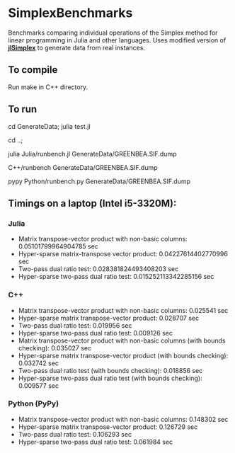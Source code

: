 SimplexBenchmarks
=================
Benchmarks comparing individual operations of the Simplex method for linear programming in Julia and other languages. Uses modified version of **[jlSimplex]** to generate data from real instances.

[jlSimplex]: https://github.com/mlubin/jlSimplex

## To compile

Run make in C++ directory.

## To run

cd GenerateData; julia test.jl

cd ..;

julia Julia/runbench.jl GenerateData/GREENBEA.SIF.dump

C++/runbench GenerateData/GREENBEA.SIF.dump

pypy Python/runbench.py GenerateData/GREENBEA.SIF.dump

## Timings on a laptop (Intel i5-3320M):

### Julia
- Matrix transpose-vector product with non-basic columns: 0.05101799964904785 sec
- Hyper-sparse matrix-transpose vector product: 0.04227614402770996 sec
- Two-pass dual ratio test: 0.028381824493408203 sec
- Hyper-sparse two-pass dual ratio test: 0.015252113342285156 sec

### C++
- Matrix transpose-vector product with non-basic columns: 0.025541 sec
- Hyper-sparse matrix transpose-vector product: 0.028707 sec
- Two-pass dual ratio test: 0.019956 sec
- Hyper-sparse two-pass dual ratio test: 0.009126 sec
- Matrix transpose-vector product with non-basic columns (with bounds checking): 0.035027 sec
- Hyper-sparse matrix transpose-vector product (with bounds checking): 0.032742 sec
- Two-pass dual ratio test (with bounds checking): 0.018856 sec
- Hyper-sparse two-pass dual ratio test (with bounds checking): 0.009577 sec


### Python (PyPy)
- Matrix transpose-vector product with non-basic columns: 0.148302 sec
- Hyper-sparse matrix transpose-vector product: 0.126729 sec
- Two-pass dual ratio test: 0.106293 sec
- Hyper-sparse two-pass dual ratio test: 0.061984 sec
